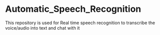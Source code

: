# Automatic_Speech_Recognition
This repository is used for Real time speech recognition to transcribe the voice/audio into text and chat with it
